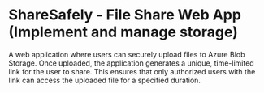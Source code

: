 # ShareSafely - File Share Web App (Implement and manage storage)

A web application where users can securely upload files to Azure Blob Storage. Once uploaded, the application generates a unique, time-limited link for the user to share. This ensures that only authorized users with the link can access the uploaded file for a specified duration.
